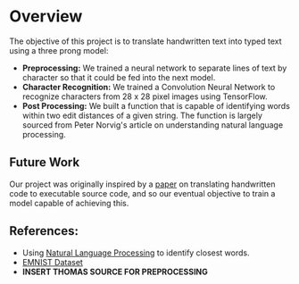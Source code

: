 # **Overview**
The objective of this project is to translate handwritten text into typed text using a three prong model:
+ **Preprocessing:** We trained a neural network to separate lines of text by character so that it could be fed into the next model.
+ **Character Recognition:** We trained a Convolution Neural Network to recognize characters from 28 x 28 pixel images using TensorFlow.
+ **Post Processing:** We built a function that is capable of identifying words within two edit distances of a given string. The function is largely sourced from Peter Norvig's article on understanding natural language processing. 

## **Future Work**
Our project was originally inspired by a [paper](https://stacks.stanford.edu/file/druid:yt916dh6570/Thong_Recognition_of_Handwritten_Code.pdf) on translating handwritten code to executable source code, and so our eventual objective to train a model capable of achieving this.

## **References**: 
+ Using [Natural Language Processing](https://nbviewer.org/url/norvig.com/ipython/How%20to%20Do%20Things%20with%20Words.ipynb) to identify closest words.
+ [EMNIST Dataset](https://www.kaggle.com/datasets/crawford/emnist)
+ **INSERT THOMAS SOURCE FOR PREPROCESSING**